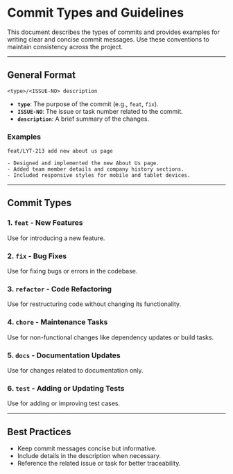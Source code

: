 # Commit Types and Guidelines

This document describes the types of commits and provides examples for writing clear and concise commit messages. Use these conventions to maintain consistency across the project.

---

## General Format

```
<type>/<ISSUE-NO> description
```

- **`type`**: The purpose of the commit (e.g., `feat`, `fix`).
- **`ISSUE-NO`**: The issue or task number related to the commit.
- **`description`**: A brief summary of the changes.

### Examples

```
feat/LYT-213 add new about us page

- Designed and implemented the new About Us page.
- Added team member details and company history sections.
- Included responsive styles for mobile and tablet devices.
```

---

## Commit Types

### 1. `feat` - New Features

Use for introducing a new feature.

### 2. `fix` - Bug Fixes

Use for fixing bugs or errors in the codebase.

### 3. `refactor` - Code Refactoring

Use for restructuring code without changing its functionality.

### 4. `chore` - Maintenance Tasks

Use for non-functional changes like dependency updates or build tasks.

### 5. `docs` - Documentation Updates

Use for changes related to documentation only.

### 6. `test` - Adding or Updating Tests

Use for adding or improving test cases.

---

## Best Practices

- Keep commit messages concise but informative.
- Include details in the description when necessary.
- Reference the related issue or task for better traceability.